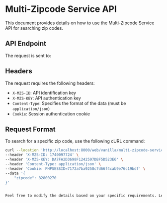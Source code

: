 # Multi-Zipcode Service API

This document provides details on how to use the Multi-Zipcode Service API for searching zip codes.

## API Endpoint

The request is sent to:


## Headers

The request requires the following headers:

- `X-MZS-ID`: API identification key
- `X-MZS-KEY`: API authentication key
- `Content-Type`: Specifies the format of the data (must be `application/json`)
- `Cookie`: Session authentication cookie

## Request Format

To search for a specific zip code, use the following cURL command:

```sh
curl --location 'http://localhost:8000/web/vanilla/multi-zipcode-service/api/v1/zipcode/search' \
--header 'X-MZS-ID: 1740097724' \
--header 'X-MZS-KEY: DA7FA2D3698F1242597DBF5D523E6' \
--header 'Content-Type: application/json' \
--header 'Cookie: PHPSESSID=7172a7ba9258c7d66f4cab9e76c19bdf' \
--data '{
    "zipcode": 82800270
}'


Feel free to modify the details based on your specific requirements. Let me know if you need any refinements!